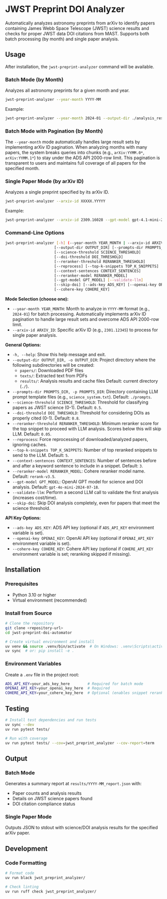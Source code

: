 # JWST Preprint DOI Analyzer

Automatically analyzes astronomy preprints from arXiv to identify papers containing James Webb Space Telescope (JWST) science results and checks for proper JWST data DOI citations from MAST. Supports both batch processing (by month) and single paper analysis.

## Usage

After installation, the `jwst-preprint-analyzer` command will be available.

### Batch Mode (by Month)
Analyzes all astronomy preprints for a given month and year.
```bash
jwst-preprint-analyzer --year-month YYYY-MM
```
Example:
```bash
jwst-preprint-analyzer --year-month 2024-01 --output-dir ./analysis_results
```

### Batch Mode with Pagination (by Month)
The `--year-month` mode automatically handles large result sets by implementing arXiv ID pagination. When analyzing months with many papers, the system breaks queries into chunks (e.g., `arXiv:YYMM.0*`, `arXiv:YYMM.1*`) to stay under the ADS API 2000-row limit. This pagination is transparent to users and maintains full coverage of all papers for the specified month.

### Single Paper Mode (by arXiv ID)
Analyzes a single preprint specified by its arXiv ID.
```bash
jwst-preprint-analyzer --arxiv-id XXXXX.YYYYY
```
Example:
```bash
jwst-preprint-analyzer --arxiv-id 2309.16028 --gpt-model gpt-4.1-mini-2025-04-14
```

### Command-Line Options
```bash
jwst-preprint-analyzer [-h] (--year-month YEAR_MONTH | --arxiv-id ARXIV_ID)
                      [--output-dir OUTPUT_DIR] [--prompts-dir PROMPTS_DIR]
                      [--science-threshold SCIENCE_THRESHOLD]
                      [--doi-threshold DOI_THRESHOLD]
                      [--reranker-threshold RERANKER_THRESHOLD]
                      [--reprocess] [--top-k-snippets TOP_K_SNIPPETS]
                      [--context-sentences CONTEXT_SENTENCES]
                      [--reranker-model RERANKER_MODEL]
                      [--gpt-model GPT_MODEL] [--validate-llm]
                      [--skip-doi] [--ads-key ADS_KEY] [--openai-key OPENAI_KEY]
                      [--cohere-key COHERE_KEY]
```

**Mode Selection (choose one):**
-   `--year-month YEAR_MONTH`: Month to analyze in `YYYY-MM` format (e.g., `2024-01`) for batch processing. Automatically implements arXiv ID pagination to handle large result sets and overcome ADS API 2000-row limit.
-   `--arxiv-id ARXIV_ID`: Specific arXiv ID (e.g., `2301.12345`) to process for single paper analysis.

**General Options:**
-   `-h, --help`: Show this help message and exit.
-   `--output-dir OUTPUT_DIR, -o OUTPUT_DIR`: Project directory where the following subdirectories will be created:
    - `papers/`: Downloaded PDF files
    - `texts/`: Extracted text from PDFs
    - `results/`: Analysis results and cache files
    Default: current directory (`./`).
-   `--prompts-dir PROMPTS_DIR, -p PROMPTS_DIR`: Directory containing LLM prompt template files (e.g., `science_system.txt`). Default: `./prompts`.
-   `--science-threshold SCIENCE_THRESHOLD`: Threshold for classifying papers as JWST science (0-1). Default: `0.5`.
-   `--doi-threshold DOI_THRESHOLD`: Threshold for considering DOIs as properly cited (0-1). Default: `0.8`.
-   `--reranker-threshold RERANKER_THRESHOLD`: Minimum reranker score for the top snippet to proceed with LLM analysis. Scores below this will skip LLM. Default: `0.05`.
-   `--reprocess`: Force reprocessing of downloaded/analyzed papers, ignoring caches.
-   `--top-k-snippets TOP_K_SNIPPETS`: Number of top reranked snippets to send to the LLM. Default: `5`.
-   `--context-sentences CONTEXT_SENTENCES`: Number of sentences before and after a keyword sentence to include in a snippet. Default: `3`.
-   `--reranker-model RERANKER_MODEL`: Cohere reranker model name. Default: `rerank-v3.5`.
-   `--gpt-model GPT_MODEL`: OpenAI GPT model for science and DOI analysis. Default: `gpt-4o-mini-2024-07-18`.
-   `--validate-llm`: Perform a second LLM call to validate the first analysis (increases cost/time).
-   `--skip-doi`: Skip DOI analysis completely, even for papers that meet the science threshold.

**API Key Options:**
-   `--ads-key ADS_KEY`: ADS API key (optional if `ADS_API_KEY` environment variable is set).
-   `--openai-key OPENAI_KEY`: OpenAI API key (optional if `OPENAI_API_KEY` environment variable is set).
-   `--cohere-key COHERE_KEY`: Cohere API key (optional if `COHERE_API_KEY` environment variable is set; reranking skipped if missing).

## Installation

### Prerequisites  
- Python 3.10 or higher
- Virtual environment (recommended)

### Install from Source
```bash
# Clone the repository
git clone <repository-url>
cd jwst-preprint-doi-automator

# Create virtual environment and install
uv venv && source .venv/bin/activate  # On Windows: .venv\Scripts\activate
uv sync  # or: pip install -e .
```

### Environment Variables
Create a `.env` file in the project root:
```bash
ADS_API_KEY=your_ads_key_here        # Required for batch mode
OPENAI_API_KEY=your_openai_key_here  # Required
COHERE_API_KEY=your_cohere_key_here  # Optional (enables snippet reranking)
```

## Testing

```bash
# Install test dependencies and run tests
uv sync --dev
uv run pytest tests/

# Run with coverage
uv run pytest tests/ --cov=jwst_preprint_analyzer --cov-report=term
```

## Output

### Batch Mode
Generates a summary report at `results/YYYY-MM_report.json` with:
- Paper counts and analysis results
- Details on JWST science papers found
- DOI citation compliance status

### Single Paper Mode  
Outputs JSON to stdout with science/DOI analysis results for the specified arXiv paper.

## Development

### Code Formatting
```bash
# Format code  
uv run black jwst_preprint_analyzer/

# Check linting
uv run ruff check jwst_preprint_analyzer/
```
